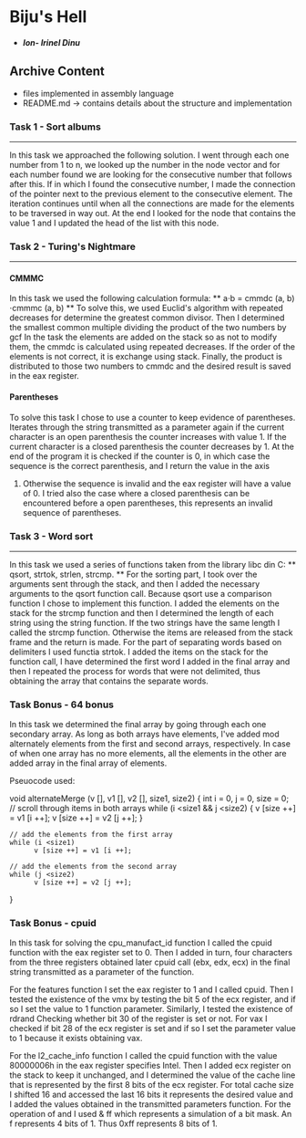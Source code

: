 # Biju's Hell

- ##### Ion- Irinel Dinu 

## Archive Content
* files implemented in assembly language
* README.md -> contains details about the structure and implementation


### Task 1 - Sort albums
-------------------------------------------------- -----------------------
In this task we approached the following solution. I went through each one
number from 1 to n, we looked up the number in the node vector and for each
number found we are looking for the consecutive number that follows after this. If
in which I found the consecutive number, I made the connection of the pointer next to
the previous element to the consecutive element. The iteration continues until
when all the connections are made for the elements to be traversed in
way out. At the end I looked for the node that contains the value 1 and I updated
the head of the list with this node.

### Task 2 - Turing's Nightmare
-------------------------------------------------- -------------------

#### CMMMC

In this task we used the following calculation formula:
** a⋅b = cmmdc (a, b) ⋅cmmmc (a, b) **
To solve this, we used Euclid's algorithm with repeated decreases for
determine the greatest common divisor. Then I determined the smallest
common multiple dividing the product of the two numbers by gcf In the task
the elements are added on the stack so as not to modify them, the cmmdc is calculated
using repeated decreases. If the order of the elements is not correct, it is
exchange using stack. Finally, the product is distributed to those
two numbers to cmmdc and the desired result is saved in the eax register.

#### Parentheses

To solve this task I chose to use a counter to keep
evidence of parentheses. Iterates through the string transmitted as a parameter again
if the current character is an open parenthesis the counter increases with
value 1. If the current character is a closed parenthesis
the counter decreases by 1. At the end of the program it is checked if the counter
is 0, in which case the sequence is the correct parenthesis, and I return the value in the axis
1. Otherwise the sequence is invalid and the eax register will have a value of 0. I tried
also the case where a closed parenthesis can be encountered before a
open parentheses, this represents an invalid sequence of parentheses.

### Task 3 - Word sort
-------------------------------------------------- -------------------
In this task we used a series of functions taken from the library
libc din C: ** qsort, strtok, strlen, strcmp. **
For the sorting part, I took over the arguments sent through the stack,
and then I added the necessary arguments to the qsort function call. Because qsort
use a comparison function I chose to implement this function.
I added the elements on the stack for the strcmp function and then I determined
the length of each string using the string function. If the two strings have
the same length I called the strcmp function. Otherwise the items are released from
the stack frame and the return is made.
For the part of separating words based on delimiters I used
functia strtok. I added the items on the stack for the function call, I have
determined the first word I added in the final array and then I
repeated the process for words that were not delimited, thus obtaining
the array that contains the separate words.


### Task Bonus - 64 bonus
In this task we determined the final array by going through each one
secondary array. As long as both arrays have elements, I've added mod
alternately elements from the first and second arrays, respectively. In case of
when one array has no more elements, all the elements in the other are added
array in the final array of elements.

Pseuocode used:

void alternateMerge (v [], v1 [], v2 [], size1, size2)
{
     int i = 0, j = 0, size = 0;
     // scroll through items in both arrays
    while (i <size1 && j <size2)
    {
        v [size ++] = v1 [i ++];
        v [size ++] = v2 [j ++];
    }

    // add the elements from the first array
    while (i <size1)
          v [size ++] = v1 [i ++];

    // add the elements from the second array
    while (j <size2)
          v [size ++] = v2 [j ++];
}

### Task Bonus - cpuid

In this task for solving the cpu_manufact_id function
I called the cpuid function with the eax register set to 0. Then I added
in turn, four characters from the three registers obtained later
cpuid call (ebx, edx, ecx) in the final string transmitted as a parameter
of the function.

For the features function I set the eax register to 1 and
I called cpuid. Then I tested the existence of the vmx by testing the bit
5 of the ecx register, and if so I set the value to 1
function parameter. Similarly, I tested the existence of rdrand
Checking whether bit 30 of the register is set or not.
For vax I checked if bit 28 of the ecx register is set
and if so I set the parameter value to 1 because it exists
obtaining vax.

For the l2_cache_info function I called the cpuid function with the value
80000006h in the eax register specifies Intel. Then I added
ecx register on the stack to keep it unchanged, and I
determined the value of the cache line that is represented by
the first 8 bits of the ecx register. For total cache size
I shifted 16 and accessed the last 16 bits it represents
the desired value and I added the values obtained in the transmitted parameters
function. For the operation of and I used & ff which represents
a simulation of a bit mask. An f represents 4 bits of 1.
Thus 0xff represents 8 bits of 1.
